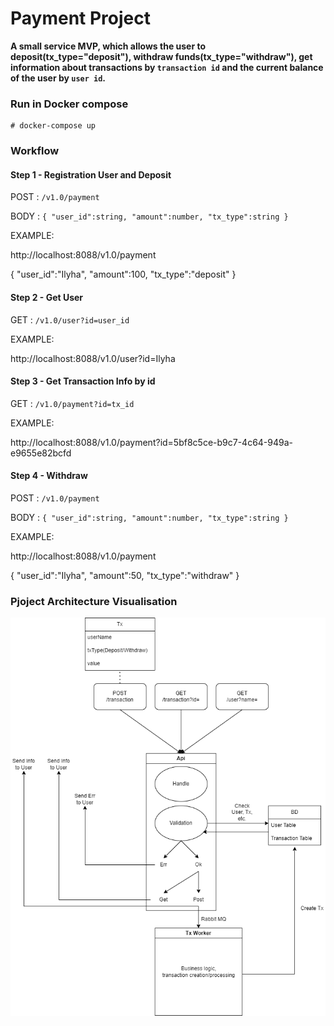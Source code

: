 # Payment Project

**A small service MVP, which allows the user to deposit(tx_type="deposit"), withdraw funds(tx_type="withdraw"), get information about transactions by `transaction id` and the current balance of the user by `user id`.**

### Run in Docker compose

```
# docker-compose up
```

### Workflow

#### Step 1 - Registration User and Deposit

POST : `/v1.0/payment`

BODY : `{
"user_id":string,
"amount":number,
"tx_type":string
}`

EXAMPLE:  

http://localhost:8088/v1.0/payment

{
"user_id":"Ilyha",
"amount":100,
"tx_type":"deposit"
}

#### Step 2 - Get User

GET : `/v1.0/user?id=user_id`

EXAMPLE:  

http://localhost:8088/v1.0/user?id=Ilyha

#### Step 3 - Get Transaction Info by id

GET : `/v1.0/payment?id=tx_id`

EXAMPLE:

http://localhost:8088/v1.0/payment?id=5bf8c5ce-b9c7-4c64-949a-e9655e82bcfd

#### Step 4 - Withdraw

POST : `/v1.0/payment`

BODY : `{
"user_id":string,
"amount":number,
"tx_type":string
}`

EXAMPLE:

http://localhost:8088/v1.0/payment

{
"user_id":"Ilyha",
"amount":50,
"tx_type":"withdraw"
}

### Pjoject Architecture Visualisation

![Image](documentation_resources/v1.0.png)